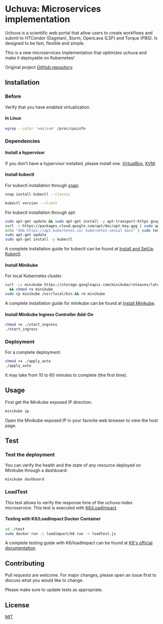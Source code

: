 # Uchuva: Microservices implementation

Uchuva is a scientific web portal that allow users to create workflows and submit to HTCondor (Dagman), Slurm, OpenLava (LSF) and Torque (PBS). Is designed to be fast, flexible and simple.

This is a new microservices implementation that optimizes uchuva and make it deployable on Kubernetes!

Original project [GitHub repository](https://github.com/carlochess/uchuva).

## Installation

### Before

Verify that you have enabled virtualization.

#### In Linux

```bash
egrep --color 'vmx|svm' /proc/cpuinfo
```

### Dependencies

#### Install a hypervisor

If you don't have a hypervisor installed, please install one. [VirtualBox](https://www.virtualbox.org/wiki/Downloads), [KVM](https://www.linux-kvm.org/page/Main_Page).

#### Install kubectl

For kubectl installation through [snap](https://snapcraft.io/):

```bash
snap install kubectl --classic

kubectl version --client
```

For kubectl installation through apt:

```bash
sudo apt-get update && sudo apt-get install -y apt-transport-https gnupg2
curl -s https://packages.cloud.google.com/apt/doc/apt-key.gpg | sudo apt-key add -
echo "deb https://apt.kubernetes.io/ kubernetes-xenial main" | sudo tee -a /etc/apt/sources.list.d/kubernetes.list
sudo apt-get update
sudo apt-get install -y kubectl
```

A complete installation guide for kubectl can be found at [Install and SetUp Kubectl](https://v1-18.docs.kubernetes.io/docs/tasks/tools/install-kubectl/).

#### Install Minikube

For local Kubernetes cluster.

```bash
curl -Lo minikube https://storage.googleapis.com/minikube/releases/latest/minikube-linux-amd64 \
  && chmod +x minikube
sudo cp minikube /usr/local/bin && rm minikube
```

A complete installation guide for minikube can be found at [Install Minikube](https://v1-18.docs.kubernetes.io/es/docs/tasks/tools/install-minikube/).

#### Install Minikube Ingress Controller Add-On

```bash
chmod +x ./start_ingress
./start_ingress
```

### Deployment

For a complete deployment:

```bash
chmod +x ./apply_auto
./apply_auto
```

It may take from 10 to 60 minutes to complete (the first time).

## Usage

First get the Minikube exposed IP direction:

```bash
minikube ip
```

Open the Minikube exposed IP in your favorite web browser to view the host page.

## Test

### Test the deployment

You can verify the health and the state of any resource deployed on Minikube through a dashboard:

```bash
minikube dashboard
```

### LoadTest

This test allows to verify the response time of the uchuva-index microservice.
This test is executed with [K6/LoadImpact](https://k6.io/).

#### Testing with K6/LoadImpact Docker Container
```bash
cd ./test
sudo docker run -i loadimpact/k6 run -< loadtest.js
```

A complete testing guide with K6/loadImpact can be found at [K6's official documentation](https://k6.io/docs/).

## Contributing
Pull requests are welcome. For major changes, please open an issue first to discuss what you would like to change.

Please make sure to update tests as appropriate.

## License
[MIT](https://choosealicense.com/licenses/mit/)
